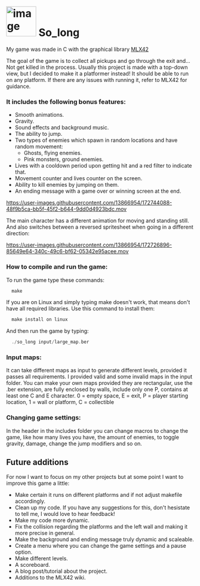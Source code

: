 # <img width="80" alt="image" src="https://user-images.githubusercontent.com/13866954/172734156-4388b646-5a3a-4da7-934a-d8e8d323916a.png"> So_long


My game was made in C with the graphical library <a href="https://github.com/codam-coding-college/MLX42">MLX42</a>

The goal of the game is to collect all pickups and go through the exit and... Not get killed in the process.
Usually this project is made with a top-down view, but I decided to make it a platformer instead!
It should be able to run on any platform. If there are any issues with running it, refer to MLX42 for guidance. 

### It includes the following bonus features:
- Smooth animations.
- Gravity.
- Sound effects and background music.
- The ability to jump.
- Two types of enemies which spawn in random locations and have random movement:
  - Ghosts, flying enemies.
  - Pink monsters, ground enemies. 
- Lives with a cooldown period upon getting hit and a red filter to indicate that.
- Movement counter and lives counter on the screen.
- Ability to kill enemies by jumping on them.
- An ending message with a game over or winning screen at the end.


https://user-images.githubusercontent.com/13866954/172744088-48f9b5ca-bb5f-45f2-b644-9dd0d4923bdc.mov


The main character has a different animation for moving and standing still.
And also switches between a reversed spritesheet when going in a different direction:

https://user-images.githubusercontent.com/13866954/172726896-85649e64-340c-49c6-bf62-05342e95acee.mov

### How to compile and run the game: 
To run the game type these commands: 
```c
  make
```
If you are on Linux and simply typing make doesn't work, that means don't have all required libraries. 
Use this command to install them:

```c
  make install on linux
```
And then run the game by typing: 
```c
  ./so_long input/large_map.ber
```

### Input maps:

It can take different maps as input to generate different levels, provided it passes all requirements. 
I provided valid and some invalid maps in the input folder. 
You can make your own maps provided they are rectangular, use the .ber extension, are fully enclosed by walls, 
include only one P, contains at least one C and E character. 
0 = empty space, E = exit, P = player starting location, 1 = wall or platform, C = collectible 

### Changing game settings: 
In the header in the includes folder you can change macros to change the game, 
like how many lives you have, the amount of enemies, to toggle gravity, damage, change the jump modifiers and so on. 


## Future additions

For now I want to focus on my other projects but at some point I want to improve this game a little:

- Make certain it runs on different platforms and if not adjust makefile accordingly.
- Clean up my code. If you have any suggestions for this, don't hesistate to tell me, I would love to hear feedback!
- Make my code more dynamic. 
- Fix the collision regarding the platforms and the left wall and making it more precise in general.
- Make the background and ending message truly dynamic and scaleable.
- Create a menu where you can change the game settings and a pause option. 
- Make different levels. 
- A scoreboard. 
- A blog post/tutorial about the project.
- Additions to the MLX42 wiki. 
